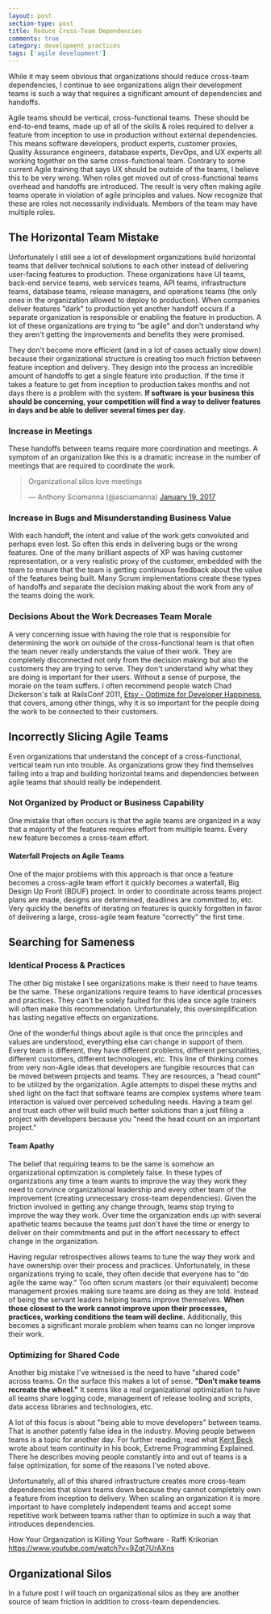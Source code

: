 ```yaml
---
layout: post
section-type: post
title: Reduce Cross-Team Dependencies
comments: true
category: development practices
tags: ['agile development']
---
```


While it may seem obvious that organizations should reduce cross-team dependencies,
I continue to see organizations align their development teams is such a way that
requires a significant amount of dependencies and handoffs.

Agile teams should be vertical, cross-functional teams. These should be
end-to-end teams, made up of all of the skills & roles required to deliver a feature from
inception to use in production without external dependencies. This means software developers,
product experts, customer proxies, Quality Assurance engineers, database experts, DevOps, and
UX experts all working together on the same cross-functional team. Contrary to some
current Agile training that says UX should be outside of the teams, I believe this
to be very wrong. When roles get moved out of cross-functional teams overhead and
handoffs are introduced. The result is very often making agile
teams operate in violation of agile principles and values. Now recognize that
these are roles not necessarily individuals. Members of the team may have multiple roles.

## The Horizontal Team Mistake

Unfortunately I still see a lot of development organizations build horizontal
teams that deliver technical solutions to each other instead of
delivering user-facing features to production. These organizations have
UI teams, back-end service teams, web services teams, API teams, infrastructure
teams, database teams, release managers, and operations teams (the only ones in the organization
allowed to deploy to production). When companies deliver features "dark" to production
yet another handoff occurs if a separate organization is responsible or enabling
the feature in production. A lot of these organizations are trying
to "be agile" and don't understand why they aren't getting the improvements
and benefits they were promised.

They don't become more efficient (and in a lot of cases actually slow down)
because their organizational structure is creating too much friction between
feature inception and delivery. They design into the process an incredible
amount of handoffs to get a single feature into production. If the time it takes a feature
to get from inception to production takes months and not days there is a problem with the
system. **If software is your business this should be concerning, your competition will
find a way to deliver features in days and be able to deliver several times per day.**

### Increase in Meetings

These handoffs between teams require more coordination and meetings. A symptom
of an organization like this is a dramatic increase in the number of meetings
that are required to coordinate the work.

<blockquote class="twitter-tweet" data-lang="en"><p lang="en" dir="ltr">Organizational silos love meetings</p>&mdash; Anthony Sciamanna (@asciamanna) <a href="https://twitter.com/asciamanna/status/822125743853408260">January 19, 2017</a></blockquote>
<script async src="//platform.twitter.com/widgets.js" charset="utf-8"></script>

### Increase in Bugs and Misunderstanding Business Value

With each handoff, the intent and value of the work gets convoluted and perhaps
even lost. So often this ends in delivering bugs or the wrong features.
One of the many brilliant aspects of XP was having customer representation, or a
very realistic proxy of the customer, embedded with the team to ensure
that the team is getting continuous feedback about the value of the
features being built. Many Scrum implementations create these types of handoffs
and separate the decision making about the work from any of the teams doing the work.

### Decisions About the Work Decreases Team Morale

A very concerning issue with having the role that is responsible for determining
the work on outside of the cross-functional team is that often the team never
really understands the value of their work. They are completely disconnected not
only from the decision making but also the customers they are trying to serve.
They don't understand why what they are doing is important for their users.
Without a sense of purpose, the morale on the team suffers. I often recommend
people watch Chad Dickerson's talk at RailsConf 2011, [Etsy - Optimize for Developer Happiness](https://youtu.be/22EECFEk9Xs),
that covers, among other things, why it is so important for the people doing the work
to be connected to their customers.

## Incorrectly Slicing Agile Teams

Even organizations that understand the concept of a cross-functional,
vertical team run into trouble. As organizations grow they find themselves
falling into a trap and building horizontal teams and dependencies
between agile teams that should really be independent.  

### Not Organized by Product or Business Capability

One mistake that often occurs is that the agile teams are organized in
a way that a majority of the features requires effort from multiple teams. Every
new feature becomes a cross-team effort.

#### Waterfall Projects on Agile Teams

One of the major problems with this approach is that once a feature becomes a
cross-agile team effort it quickly becomes a waterfall,
Big Design Up Front (BDUF) project. In order to coordinate across teams
project plans are made, designs are determined, deadlines are committed to, etc.
Very quickly the benefits of iterating on features is quickly forgotten in favor
of delivering a large, cross-agile team feature "correctly" the first time.

## Searching for Sameness

### Identical Process & Practices

The other big mistake I see organizations make is their need to have teams be the same.
These organizations require teams to have identical processes and practices. They
can't be solely faulted for this idea since agile trainers will often make this recommendation.
Unfortunately, this oversimplification has lasting negative effects on organizations.

One of the wonderful things about agile is that once the principles and values
are understood, everything else can change in support of them. Every team is
different, they have different problems, different personalities, different
customers, different technologies, etc. This line of thinking comes from very
non-Agile ideas that developers are fungible resources that can be moved between
projects and teams. They are resources, a "head count" to be utilized by the
organization. Agile attempts to dispel these myths and shed light on the fact
that software teams are complex systems where team interaction is valued over
perceived scheduling needs. Having a team gel and trust each other will build
much better solutions than a just filling a project with developers because
you "need the head count on an important project."

#### Team Apathy

The belief that requiring teams to be the same is somehow an organizational
optimization is completely false. In these types of organizations any time a
team wants to improve the way they work they need to convince organizational
leadership and every other team of the improvement (creating unnecessary
cross-team dependencies). Given the friction involved in getting any change
through, teams stop trying to improve the way they work. Over time the organization
ends up with several apathetic teams because the teams just don't have the
time or energy to deliver on their commitments and put in the effort
necessary to effect change in the organization.

Having regular retrospectives allows teams to tune the way they work and have
ownership over their process and practices. Unfortunately, in these
organizations trying to scale, they often decide that everyone has
to "do agile the same way." Too often scrum masters (or their equivalent)
become management proxies making sure teams are doing as they are told. Instead
of being the servant leaders helping teams improve themselves. **When those
closest to the work cannot improve upon their processes, practices, working
conditions the team will decline.** Additionally, this becomes a significant morale
problem when teams can no longer improve their work.

### Optimizing for Shared Code

Another big mistake I've witnessed is the need to have "shared code" across teams.
On the surface this makes a lot of sense. __"Don't make teams recreate the
wheel."__ It seems like a real organizational optimization to have all teams share
logging code, management of release tooling and scripts, data access libraries and
technologies, etc.

A lot of this focus is about "being able to move developers" between teams.
That is another patently false idea in the industry. Moving people between teams
is a topic for another day. For further reading, read what [Kent Beck](https://twitter.com/KentBeck) wrote
about team continuity in his book, Extreme Programming Explained. There he describes
moving people constantly into and out of teams is a false optimization, for some of the
reasons I've noted above.

Unfortunately, all of this shared infrastructure creates more cross-team
dependencies that slows teams down because they cannot completely own a feature
from inception to delivery. When scaling an organization it is more important to
have completely independent teams and accept some repetitive work between teams rather
than to optimize in such a way that introduces dependencies.

How Your Organization is Killing Your Software  - Raffi Krikorian
https://www.youtube.com/watch?v=9Zqt7UrAXns

## Organizational Silos

In a future post I will touch on organizational silos as they are another
source of team friction in addition to cross-team dependencies.
